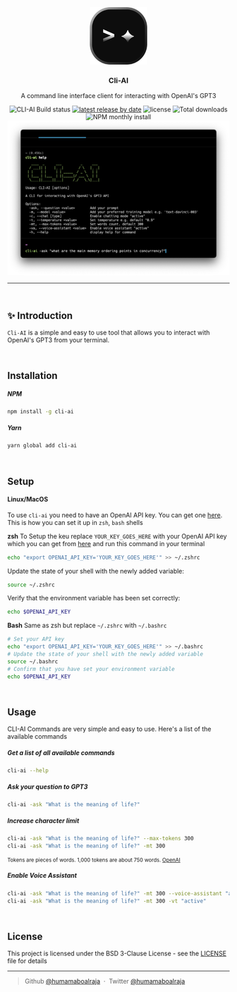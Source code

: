 <div align="center">
   <img src=".github/assets/images/logo.png" height="130px" alt="grind.xyz">

   <h3>Cli-AI</h3>
   <p align="center">
   A command line interface client for interacting with OpenAI's GPT3
   </p>
   <div style="">
      <img src="https://github.com/humamaboalraja/cli-ai/actions/workflows/build.yaml/badge.svg" alt="CLI-AI Build status" />
      <span class="badge-npmversion"><a href="https://npmjs.org/package/cli-ai" title="View this project on NPM"><img src="https://img.shields.io/github/v/tag/humamaboalraja/cli-ai?label=npm" alt="latest release by date " /></a></span>
      <img src="https://img.shields.io/github/license/humamaboalraja/cli-ai?color=434158" alt="license" />
      <img src="https://img.shields.io/github/downloads/humamaboalraja/cli-ai/total?label=Github Downloads" alt="Total downloads"/>
      <img src="https://img.shields.io/npm/dm/cli-ai?color=%23f92525&label=NPM%20Downloads" alt="NPM monthly install" />
   </div>
      <img src=".github/assets/images/demo/1.png"  alt="grind.xyz">
</div>


---

 <br />


## ✨ Introduction
`Cli-AI` is a simple and easy to use tool that allows you to interact with OpenAI's GPT3 from your terminal.

 <br />


## Installation

##### NPM
```bash
npm install -g cli-ai
```
##### Yarn
```bash
yarn global add cli-ai
```

<br />


## Setup

#### Linux/MacOS

To use `cli-ai` you need to have an OpenAI API key. You can get one [here](https://beta.openai.com/account/api-keys). This is how you can set it up in `zsh`, `bash` shells

**zsh**
To Setup the keu replace `YOUR_KEY_GOES_HERE` with your OpenAI API key which you can get from [here](https://beta.openai.com/account/api-keys) and run this command in your terminal
```bash
echo "export OPENAI_API_KEY='YOUR_KEY_GOES_HERE'" >> ~/.zshrc
```

Update the state of your shell with the newly added variable:
```bash
source ~/.zshrc
```
Verify that the environment variable has been set correctly:
```bash
echo $OPENAI_API_KEY
```

**Bash**
Same as zsh but replace `~/.zshrc` with `~/.bashrc`
```bash
# Set your API key
echo "export OPENAI_API_KEY='YOUR_KEY_GOES_HERE'" >> ~/.bashrc
# Update the state of your shell with the newly added variable
source ~/.bashrc
# Confirm that you have set your environment variable
echo $OPENAI_API_KEY
```

<br/>

## Usage
CLI-AI Commands are very simple and easy to use. Here's a list of the available commands

##### Get a list of all available commands
```bash
cli-ai --help
```
##### Ask your question to GPT3
```bash
cli-ai -ask "What is the meaning of life?"
```

##### Increase character limit
```bash
cli-ai -ask "What is the meaning of life?" --max-tokens 300
cli-ai -ask "What is the meaning of life?" -mt 300
```
<small>Tokens are pieces of words. 1,000 tokens are about 750 words. [OpenAI](https://openai.com/api/pricing/)</small>

##### Enable Voice Assistant
```bash
cli-ai -ask "What is the meaning of life?" -mt 300 --voice-assistant "active"
cli-ai -ask "What is the meaning of life?" -mt 300 -vt "active"
```

<br/>

 ## License
This project is licensed under the BSD 3-Clause License - see the [LICENSE](LICENSE) file for details

---
> Github [@humamaboalraja](https://github.com/humamaboalraja) &nbsp;&middot;&nbsp; Twitter [@humamaboalraja](https://twitter.com/humamaboalraja)